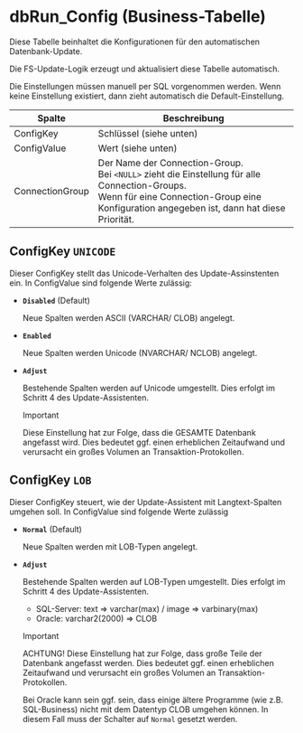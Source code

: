 # dbRun_Config (Business-Tabelle)

Diese Tabelle beinhaltet die Konfigurationen für den automatischen Datenbank-Update.

Die FS-Update-Logik erzeugt und aktualisiert diese Tabelle automatisch.

Die Einstellungen müssen manuell per SQL vorgenommen werden.
Wenn keine Einstellung existiert, dann zieht automatisch die Default-Einstellung.

| Spalte | Beschreibung
|---    |---
| ConfigKey      |Schlüssel (siehe unten)
| ConfigValue     | Wert (siehe unten)
| ConnectionGroup | Der Name der Connection-Group. <br> Bei `<NULL>` zieht die Einstellung für alle Connection-Groups. <br> Wenn für eine Connection-Group eine Konfiguration angegeben ist, dann hat diese Priorität.

## ConfigKey `UNICODE`

Dieser ConfigKey stellt das Unicode-Verhalten des Update-Assinstenten ein. In ConfigValue sind folgende Werte zulässig:

* **`Disabled`** (Default)

    Neue Spalten werden ASCII (VARCHAR/ CLOB) angelegt.

* **`Enabled`**

    Neue Spalten werden Unicode (NVARCHAR/ NCLOB) angelegt.

* **`Adjust`**

    Bestehende Spalten werden auf Unicode umgestellt. Dies erfolgt im Schritt 4 des Update-Assistenten.

    > [!IMPORTANT]
    > Diese Einstellung hat zur Folge, dass die GESAMTE Datenbank angefasst wird.
    > Dies bedeutet ggf. einen erheblichen Zeitaufwand und verursacht ein großes Volumen an Transaktion-Protokollen.

## ConfigKey `LOB`

Dieser ConfigKey steuert, wie der Update-Assistent mit Langtext-Spalten umgehen soll. In ConfigValue sind folgende Werte zulässig

* **`Normal`** (Default)
  
  Neue Spalten werden mit LOB-Typen angelegt.

* **`Adjust`**

  Bestehende Spalten werden auf LOB-Typen umgestellt. Dies erfolgt im Schritt 4 des Update-Assistenten.

  * SQL-Server: text => varchar(max) / image => varbinary(max)
  * Oracle: varchar2(2000) => CLOB

  > [!IMPORTANT]
  > ACHTUNG! Diese Einstellung hat zur Folge, dass große Teile der Datenbank angefasst werden.
  > Dies bedeutet ggf. einen erheblichen Zeitaufwand und verursacht ein großes Volumen an Transaktion-Protokollen.
  
    Bei Oracle kann sein ggf. sein, dass einige ältere Programme (wie z.B. SQL-Business) nicht mit dem Datentyp CLOB umgehen können. In diesem Fall muss der Schalter auf `Normal` gesetzt werden.
